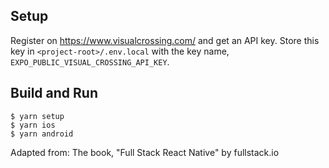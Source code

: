 ## Setup

Register on https://www.visualcrossing.com/ and get an API key. Store this key in `<project-root>/.env.local` with the key name, `EXPO_PUBLIC_VISUAL_CROSSING_API_KEY`.

## Build and Run

```
$ yarn setup
$ yarn ios
$ yarn android
```

Adapted from: The book, "Full Stack React Native" by fullstack.io